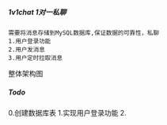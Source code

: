 ##### 1v1chat 1对一私聊
    需要将消息存储到MySQL数据库,保证数据的可靠性，私聊
    1.用户登录功能
    2.用户发消息
    3.用户定时拉取消息

整体架构图



##### Todo
0.创建数据库表
1.实现用户登录功能
2.
